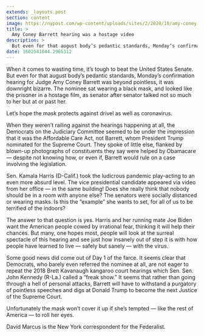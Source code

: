 ```yaml
--- 
extends: _layouts.post 
section: content 
image: https://nypost.com/wp-content/uploads/sites/2/2020/10/amy-coney-barrett-scotus-hearing.jpg?quality=90&strip=all&w=1200 
title: > 
  Amy Coney Barrett hearing was a hostage video 
description: > 
  But even for that august body’s pedantic standards, Monday’s confirmation hearing for Judge Amy Coney Barrett was beyond pointless, it was downright bizarre.The nominee sat wearing a black mask, and looked like the prisoner in a hostage film, as senator after senator talked not so much to her but at or past her.Harris and her running mate Joe Biden want the American people cowed by irrational fear, thinking it will help their chances.It seems clear that Democrats, who barely even referred the nominee at all, are not eager to repeat the 2018 Brett Kavanaugh kangaroo court hearings which Sen. Sen. John Kennedy (R-La.)Unfortunately the mask won’t cover it up if she’s tempted — like the rest of America — to roll her eyes. 
date: 1602541044.2965312 
--- 
```

When it comes to wasting time, it’s tough to beat the United States Senate. But even for that august body’s pedantic standards, Monday’s confirmation hearing for Judge Amy Coney Barrett was beyond pointless, it was downright bizarre. The nominee sat wearing a black mask, and looked like the prisoner in a hostage film, as senator after senator talked not so much to her but at or past her.

Let’s hope the mask protects against drivel as well as coronavirus.

When they weren’t railing against the hearings happening at all, the Democrats on the Judiciary Committee seemed to be under the impression that it was the Affordable Care Act, not Barrett, whom President Trump nominated for the Supreme Court. They spoke of little else, flanked by blown-up photographs of constituents they say were helped by Obamacare — despite not knowing how, or even if, Barrett would rule on a case involving the legislation.

Sen. Kamala Harris (D-Calif.) took the ludicrous pandemic play-acting to an even more absurd level. The vice presidential candidate appeared via video from her office — in the same building! Does she really think that nobody should be in a room with anyone else? The senators were socially distanced or wearing masks. Is this the “example” she wants to set, for all of us to be terrified of the indoors?

The answer to that question is yes. Harris and her running mate Joe Biden want the American people cowed by irrational fear, thinking it will help their chances. But many, one hopes most, people will look at the surreal spectacle of this hearing and see just how insanely out of step it is with how people have learned to live — safely but sanely — with the virus.

Some good news did come out of Day 1 of the farce. It seems clear that Democrats, who barely even referred the nominee at all, are not eager to repeat the 2018 Brett Kavanaugh kangaroo court hearings which Sen. Sen. John Kennedy (R-La.) called a “freak show.” It seems that rather than going through a hell of personal attacks, Barrett will have to withstand a purgatory of pointless speeches and digs at Donald Trump to become the next Justice of the Supreme Court.

Unfortunately the mask won’t cover it up if she’s tempted — like the rest of America — to roll her eyes.

David Marcus is the New York correspondent for the Federalist.